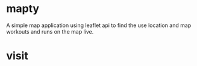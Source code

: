 # mapty
A simple map application using leaflet api to find the use location and map workouts and runs on the map live.

# visit
